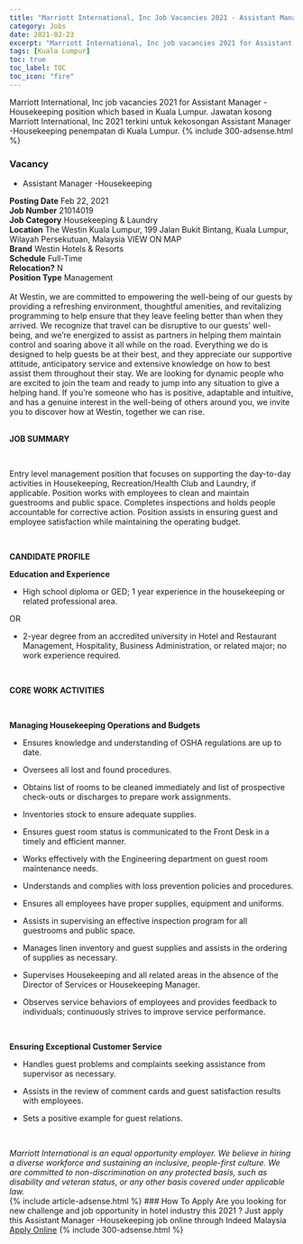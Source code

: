```yaml
---
title: "Marriott International, Inc Job Vacancies 2021 - Assistant Manager -Housekeeping" 
category: Jobs 
date: 2021-02-23 
excerpt: "Marriott International, Inc job vacancies 2021 for Assistant Manager -Housekeeping position which based in Kuala Lumpur. Jawatan kosong Marriott International, Inc 2021 terkini untuk kekosongan Assistant Manager -Housekeeping penempatan di Kuala Lumpur" 
tags: [Kuala Lumpur] 
toc: true 
toc_label: TOC 
toc_icon: "fire" 
--- 
```


Marriott International, Inc job vacancies 2021 for Assistant Manager -Housekeeping position which based in Kuala Lumpur. Jawatan kosong Marriott International, Inc 2021 terkini untuk kekosongan Assistant Manager -Housekeeping penempatan di Kuala Lumpur. 
{% include 300-adsense.html %} 
### Vacancy 
- Assistant Manager -Housekeeping 
<div><div><div><b>Posting Date</b> Feb 22, 2021<br>
<b>Job Number</b> 21014019<br>
<b>Job Category</b> Housekeeping &amp; Laundry<br>
<b>Location</b> The Westin Kuala Lumpur, 199 Jalan Bukit Bintang, Kuala Lumpur, Wilayah Persekutuan, Malaysia VIEW ON MAP<br>
<b>Brand</b> Westin Hotels &amp; Resorts<br>
<b>Schedule</b> Full-Time<br>
<b>Relocation?</b> N<br>
<b>Position Type</b> Management<br>
<br>
At Westin, we are committed to empowering the well-being of our guests by providing a refreshing environment, thoughtful amenities, and revitalizing programming to help ensure that they leave feeling better than when they arrived. We recognize that travel can be disruptive to our guests&#8217; well-being, and we&#8217;re energized to assist as partners in helping them maintain control and soaring above it all while on the road. Everything we do is designed to help guests be at their best, and they appreciate our supportive attitude, anticipatory service and extensive knowledge on how to best assist them throughout their stay. We are looking for dynamic people who are excited to join the team and ready to jump into any situation to give a helping hand. If you&#8217;re someone who has is positive, adaptable and intuitive, and has a genuine interest in the well-being of others around you, we invite you to discover how at Westin, together we can rise.</div><div><br>
<p><b>JOB SUMMARY</b></p><br>
<p></p><p>Entry level management position that focuses on supporting the day-to-day activities in Housekeeping, Recreation/Health Club and Laundry, if applicable. Position works with employees to clean and maintain guestrooms and public space. Completes inspections and holds people accountable for corrective action. Position assists in ensuring guest and employee satisfaction while maintaining the operating budget.</p><br>
<p></p><p><b>CANDIDATE PROFILE<br>
</b></p><p></p><p><b>Education and Experience</b></p>
<ul><li>High school diploma or GED; 1 year experience in the housekeeping or related professional area.</li></ul>
<p>OR</p>
<ul><li>2-year degree from an accredited university in Hotel and Restaurant Management, Hospitality, Business Administration, or related major; no work experience required.</li></ul><br>
<p></p><p><b>CORE WORK ACTIVITIES</b></p><br>
<p></p><p><b>Managing Housekeeping Operations and Budgets</b></p>
<ul><li>Ensures knowledge and understanding of OSHA regulations are up to date.</li></ul>
<ul><li>Oversees all lost and found procedures.</li></ul>
<ul><li>Obtains list of rooms to be cleaned immediately and list of prospective check-outs or discharges to prepare work assignments.</li></ul>
<ul><li>Inventories stock to ensure adequate supplies.</li></ul>
<ul><li>Ensures guest room status is communicated to the Front Desk in a timely and efficient manner.</li></ul>
<ul><li>Works effectively with the Engineering department on guest room maintenance needs.</li></ul>
<ul><li>Understands and complies with loss prevention policies and procedures.</li></ul>
<ul><li>Ensures all employees have proper supplies, equipment and uniforms.</li></ul>
<ul><li>Assists in supervising an effective inspection program for all guestrooms and public space.</li></ul>
<ul><li>Manages linen inventory and guest supplies and assists in the ordering of supplies as necessary.</li></ul>
<ul><li>Supervises Housekeeping and all related areas in the absence of the Director of Services or Housekeeping Manager.</li></ul>
<ul><li>Observes service behaviors of employees and provides feedback to individuals; continuously strives to improve service performance.</li></ul><br>
<p></p><p><b>Ensuring Exceptional Customer Service</b></p>
<ul><li>Handles guest problems and complaints seeking assistance from supervisor as necessary.</li></ul>
<ul><li>Assists in the review of comment cards and guest satisfaction results with employees.</li></ul>
<ul><li>Sets a positive example for guest relations.</li></ul><br>
</div><p></p><i>Marriott International is an equal opportunity employer. We believe in hiring a diverse workforce and sustaining an inclusive, people-first culture. We are committed to non-discrimination on any protected basis, such as disability and veteran status, or any other basis covered under applicable law.</i></div></div> 
{% include article-adsense.html %} 
### How To Apply 
Are you looking for new challenge and job opportunity in hotel industry this 2021 ?
Just apply this Assistant Manager -Housekeeping job online through Indeed Malaysia 
<a href="https://malaysia.indeed.com/viewjob?jk=921544d02d720c86" class="btn btn--info" target="_blank" rel="nofollow noopenner">Apply Online</a> 
{% include 300-adsense.html %} 